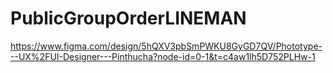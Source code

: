 # PublicGroupOrderLINEMAN

https://www.figma.com/design/5hQXV3pbSmPWKU8GyGD7QV/Phototype---UX%2FUI-Designer---Pinthucha?node-id=0-1&t=c4aw1lh5D752PLHw-1
